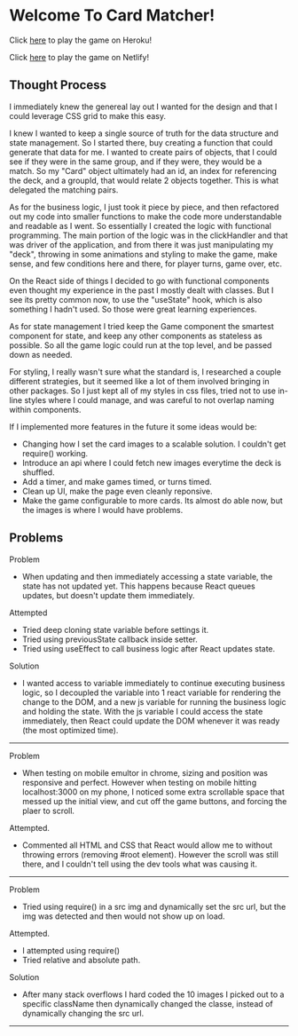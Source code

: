 # Welcome To Card Matcher!

Click [here](https://card-matching-game-christianb.herokuapp.com/) to play the game on Heroku!

Click [here](https://card-matcher-chistian-brooks.netlify.app/) to play the game on Netlify!

## Thought Process

I immediately knew the genereal lay out I wanted for the design and that I could leverage CSS grid to make this easy.

I knew I wanted to keep a single source of truth for the data structure and state management. So I started there, buy creating a function that could generate that data for me. I wanted to create pairs of objects, that I could see if they were in the same group, and if they were, they would be a match. So my "Card" object ultimately had an id, an index for referencing the deck, and a groupId, that would relate 2 objects together. This is what delegated the matching pairs.

As for the business logic, I just took it piece by piece, and then refactored out my code into smaller functions to make the code more understandable and readable as I went. So essentially I created the logic with functional programming. The main portion of the logic was in the clickHandler and that was driver of the application, and from there it was just manipulating my "deck", throwing in some animations and styling to make the game, make sense, and few conditions here and there, for player turns, game over, etc.

On the React side of things I decided to go with functional components even thought my experience in the past I mostly dealt with classes. But I see its pretty common now, to use the "useState" hook, which is also something I hadn't used. So those were great learning experiences.

As for state management I tried keep the Game component the smartest component for state, and keep any other components as stateless as possible. So all the game logic could run at the top level, and be passed down as needed.

For styling, I really wasn't sure what the standard is, I researched a couple different strategies, but it seemed like a lot of them involved bringing in other packages. So I just kept all of my styles in css files, tried not to use in-line styles where I could manage, and was careful to not overlap naming within components.

If I implemented more features in the future it some ideas would be:
* Changing how I set the card images to a scalable solution. I couldn't get require() working.
* Introduce an api where I could fetch new images everytime the deck is shuffled.
* Add a timer, and make games timed, or turns timed.
* Clean up UI, make the page even cleanly reponsive.
* Make the game configurable to more cards. Its almost do able now, but the images is where I would have problems.

## Problems

Problem
* When updating and then immediately accessing a state variable, the state has not updated yet. This happens because React queues updates, but doesn't update them immediately.

Attempted
* Tried deep cloning state variable before settings it.
* Tried using previousState callback inside setter.
* Tried using useEffect to call business logic after React updates state.

Solution
* I wanted access to variable immediately to continue executing business logic, so I decoupled the variable into 1 react variable for rendering the change to the DOM, and a new js variable for running the business logic and holding the state. With the js variable I could access the state immediately, then React could update the DOM whenever it was ready (the most optimized time).

---

Problem
* When testing on mobile emultor in chrome, sizing and position was responsive and perfect. However when testing on mobile hitting localhost:3000 on my phone, I noticed some extra scrollable space that messed up the initial view, and cut off the game buttons, and forcing the plaer to scroll.

Attempted.
* Commented all HTML and CSS that React would allow me to without throwing errors (removing #root element). However the scroll was still there, and I couldn't tell using the dev tools what was causing it.

---

Problem
* Tried using require() in a src img and dynamically set the src url, but the img was detected and then would not show up on load.

Attempted.
* I attempted using require()
* Tried relative and absolute path.

Solution
* After many stack overflows I hard coded the 10 images I picked out to a specific className then dynamically changed the classe, instead of dynamically changing the src url.

---